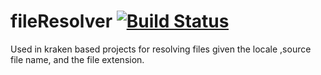 fileResolver [![Build Status](https://travis-ci.org/paypal/kraken-js.png)](https://travis-ci.org/pvenkatakrishnan/fileResolver)
============

Used in kraken based projects for resolving files given the locale ,source file name, and the file extension.
